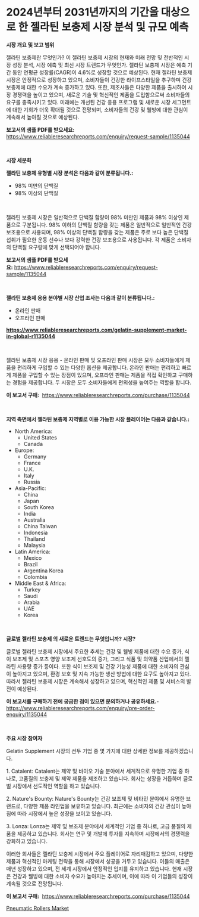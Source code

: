 <p><h1>2024년부터 2031년까지의 기간을 대상으로 한 젤라틴 보충제 시장 분석 및 규모 예측</h1></p><p><strong>시장 개요 및 보고 범위</strong></p>
<p><p>젤라틴 보충제란 무엇인가? 이 젤라틴 보충제 시장의 현재와 미래 전망 및 전반적인 시장 성장 분석, 시장 예측 및 최신 시장 트렌드가 무엇인가. 젤라틴 보충제 시장은 예측 기간 동안 연평균 성장률(CAGR)이 4.6%로 성장할 것으로 예상된다. 현재 젤라틴 보충제 시장은 안정적으로 성장하고 있으며, 소비자들이 건강한 라이프스타일을 추구하며 건강 보충제에 대한 수요가 계속 증가하고 있다. 또한, 제조사들은 다양한 제품을 출시하여 시장 경쟁력을 높이고 있으며, 새로운 기술 및 혁신적인 제품을 도입함으로써 소비자들의 요구를 충족시키고 있다. 미래에는 개선된 건강 응용 프로그램 및 새로운 시장 세그먼트에 대한 기회가 더욱 확대될 것으로 전망되며, 소비자들의 건강 및 웰빙에 대한 관심이 계속해서 높아질 것으로 예상된다.</p></p>
<p><strong>보고서의 샘플 PDF를 받으세요:</strong> <a href="https://www.reliableresearchreports.com/enquiry/request-sample/1135044">https://www.reliableresearchreports.com/enquiry/request-sample/1135044</a></p>
<p>&nbsp;</p>
<p><strong>시장 세분화</strong></p>
<p><strong>젤라틴 보충제 유형별 시장 분석은 다음과 같이 분류됩니다.:</strong></p>
<p><ul><li>98% 미만의 단백질</li><li>98% 이상의 단백질</li></ul></p>
<p>&nbsp;</p>
<p><p>젤라틴 보충제 시장은 일반적으로 단백질 함량이 98% 미만인 제품과 98% 이상인 제품으로 구분됩니다. 98% 이하의 단백질 함량을 갖는 제품은 일반적으로 일반적인 건강 보조용으로 사용되며, 98% 이상의 단백질 함량을 갖는 제품은 주로 보다 높은 단백질 섭취가 필요한 운동 선수나 보다 강력한 건강 보조용으로 사용됩니다. 각 제품은 소비자의 단백질 요구량에 맞게 선택되어야 합니다.</p></p>
<p><strong>보고서의 샘플 PDF를 받으세요:</strong>&nbsp;<a href="https://www.reliableresearchreports.com/enquiry/request-sample/1135044">https://www.reliableresearchreports.com/enquiry/request-sample/1135044</a></p>
<p>&nbsp;</p>
<p><strong> 젤라틴 보충제 응용 분야별 시장 산업 조사는 다음과 같이 분류됩니다.:</strong></p>
<p><ul><li>온라인 판매</li><li>오프라인 판매</li></ul></p>
<p><strong><a href="https://www.reliableresearchreports.com/gelatin-supplement-market-in-global-r1135044">https://www.reliableresearchreports.com/gelatin-supplement-market-in-global-r1135044</a></strong></p>
<p>&nbsp;</p>
<p><p>젤라틴 보충제 시장 응용 - 온라인 판매 및 오프라인 판매 시장은 모두 소비자들에게 제품을 편리하게 구입할 수 있는 다양한 옵션을 제공합니다. 온라인 판매는 편리하고 빠르게 제품을 구입할 수 있는 장점이 있으며, 오프라인 판매는 제품을 직접 확인하고 구매하는 경험을 제공합니다. 두 시장은 모두 소비자들에게 편의성을 높여주는 역할을 합니다.</p></p>
<p><strong>이 보고서 구매:</strong>&nbsp; <a href="https://www.reliableresearchreports.com/purchase/1135044">https://www.reliableresearchreports.com/purchase/1135044</a></p>
<p>&nbsp;</p>
<p><strong>지역 측면에서 젤라틴 보충제 지역별로 이용 가능한 시장 플레이어는 다음과 같습니다.:</strong></p>
<p><ul>
    <li>
        North America:
        <ul>
            <li>United States</li>
            <li>Canada</li>
        </ul>
    </li>
    <li>
        Europe:
        <ul>
            <li>Germany</li>
            <li>France</li>
            <li>U.K.</li>
            <li>Italy</li>
            <li>Russia</li>
        </ul>
    </li>
    <li>
        Asia-Pacific:
        <ul>
            <li>China</li>
            <li>Japan</li>
            <li>South Korea</li>
            <li>India</li>
            <li>Australia</li>
            <li>China Taiwan</li>
            <li>Indonesia</li>
            <li>Thailand</li>
            <li>Malaysia</li>
        </ul>
    </li>
    <li>
        Latin America:
        <ul>
            <li>Mexico</li>
            <li>Brazil</li>
            <li>Argentina Korea</li>
            <li>Colombia</li>
        </ul>
    </li>
    <li>
        Middle East & Africa:
        <ul>
            <li>Turkey</li>
            <li>Saudi</li>
            <li>Arabia</li>
            <li>UAE</li>
            <li>Korea</li>
        </ul>
    </li>
    </ul></p>
<p>&nbsp;</p>
<p><strong>글로벌 젤라틴 보충제 의 새로운 트렌드는 무엇입니까? 시장?</strong></p>
<p><p>글로벌 젤라틴 보충제 시장에서 주요한 추세는 건강 및 웰빙 제품에 대한 수요 증가, 식이 보조제 및 스포츠 영양 보조제 선호도의 증가, 그리고 식품 및 의약품 산업에서의 젤라틴 사용량 증가 등이다. 또한 식이 보조제 및 건강 기능성 제품에 대한 소비자의 관심이 높아지고 있으며, 환경 보호 및 지속 가능한 생산 방법에 대한 요구도 높아지고 있다. 따라서 젤라틴 보충제 시장은 계속해서 성장하고 있으며, 혁신적인 제품 및 서비스의 발전이 예상된다.</p></p>
<p><strong>이 보고서를 구매하기 전에 궁금한 점이 있으면 문의하거나 공유하세요.</strong>- <a href="https://www.reliableresearchreports.com/enquiry/pre-order-enquiry/1135044">https://www.reliableresearchreports.com/enquiry/pre-order-enquiry/1135044</a></p>
<p>&nbsp;</p>
<p><strong>주요 시장 참여자</strong></p>
<p><p>Gelatin Supplement 시장의 선두 기업 중 몇 가지에 대한 상세한 정보를 제공하겠습니다. </p><p>1. Catalent: Catalent는 제약 및 바이오 기술 분야에서 세계적으로 유명한 기업 중 하나로, 고품질의 보충제 및 제약 제품을 제조하고 있습니다. 회사는 성장을 거듭하며 글로벌 시장에서 선도적인 역할을 하고 있습니다.</p><p>2. Nature's Bounty: Nature's Bounty는 건강 보조제 및 비타민 분야에서 유명한 브랜드로, 다양한 제품 라인업을 보유하고 있습니다. 최근에는 소비자의 건강 관심이 높아짐에 따라 시장에서 높은 성장을 보이고 있습니다.</p><p>3. Lonza: Lonza는 제약 및 보조제 분야에서 세계적인 기업 중 하나로, 고급 품질의 제품을 제공하고 있습니다. 회사는 연구 및 개발에 투자를 지속하며 시장에서의 경쟁력을 강화하고 있습니다.</p><p>이러한 회사들은 젤라틴 보충제 시장에서 주요 플레이어로 자리매김하고 있으며, 다양한 제품과 혁신적인 마케팅 전략을 통해 시장에서 성공을 거두고 있습니다. 이들의 매출은 매년 성장하고 있으며, 전 세계 시장에서 안정적인 입지를 유지하고 있습니다. 현재 시장은 건강과 웰빙에 대한 소비자 수요가 높아지는 추세이며, 이에 따라 이 기업들의 성장이 계속될 것으로 전망됩니다.</p></p>
<p><strong>이 보고서 구매:</strong>&nbsp;&nbsp;<a href="https://www.reliableresearchreports.com/purchase/1135044">https://www.reliableresearchreports.com/purchase/1135044</a></p>
<p><p><a href="https://github.com/WillieWoodard/Market-Research-Report-List-4/blob/main/pneumatic-rollers-market.md">Pneumatic Rollers Market</a></p></p>